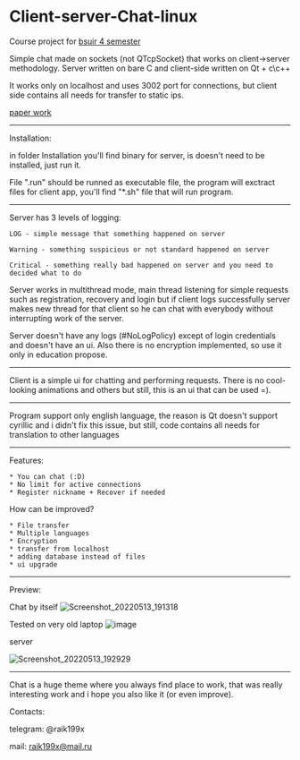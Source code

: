 # Client-server-Chat-linux
Course project for [bsuir 4 semester](https://github.com/raik199x/BSUIR-labs)

Simple chat made on sockets (not QTcpSocket) that works on client->server methodology.
Server written on bare C and client-side written on Qt + c\c++

It works only on localhost and uses 3002 port for connections, but client side contains all needs for transfer to static ips.

[paper work](https://mega.nz/folder/VfxllTwA#GR8gfJiDL-XTsHNyAjKoig)

---

Installation:

in folder Installation you'll find binary for server, is doesn't need to be installed, just run it.

File ".run" should be runned as executable file, the program will exctract files for client app, you'll find "*.sh" file that will run program.

---

Server has 3 levels of logging:

    LOG - simple message that something happened on server

    Warning - something suspicious or not standard happened on server

    Critical - something really bad happened on server and you need to decided what to do


Server works in multithread mode, main thread listening for simple requests such as registration, recovery and login but if client
logs successfully server makes new thread for that client so he can chat with everybody without interrupting work of the server.

Server doesn't have any logs (#NoLogPolicy) except of login credentials and doesn't have an ui. Also there is no encryption implemented, so use it only in
 education propose.

---

Client is a simple ui for chatting and performing requests. There is no cool-looking animations and others but still, this is an ui that can be used =).

---

Program support only english language, the reason is Qt doesn't support cyrillic and i didn't fix this issue,
but still, code contains all needs for translation to other languages

---

Features:

    * You can chat (:D)
    * No limit for active connections
    * Register nickname + Recover if needed

How can be improved?

    * File transfer
    * Multiple languages
    * Encryption
    * transfer from localhost
    * adding database instead of files
    * ui upgrade

---

Preview:

Chat by itself
![Screenshot_20220513_191318](https://user-images.githubusercontent.com/70070040/168325400-3ba0b088-90c9-43b6-ae41-eb01a1a6e61c.png)

Tested on very old laptop
![image](https://user-images.githubusercontent.com/70070040/168326984-e8646410-1aba-43cb-99f2-319457f1518f.png)

server

![Screenshot_20220513_192929](https://user-images.githubusercontent.com/70070040/168327272-47e91b80-6a2c-4839-94fa-d32b74ddf66a.png)


---

Chat is a huge theme where you always find place to work, that was really interesting work and i hope you also like it (or even improve).

Contacts:

telegram: @raik199x

mail: raik199x@mail.ru
